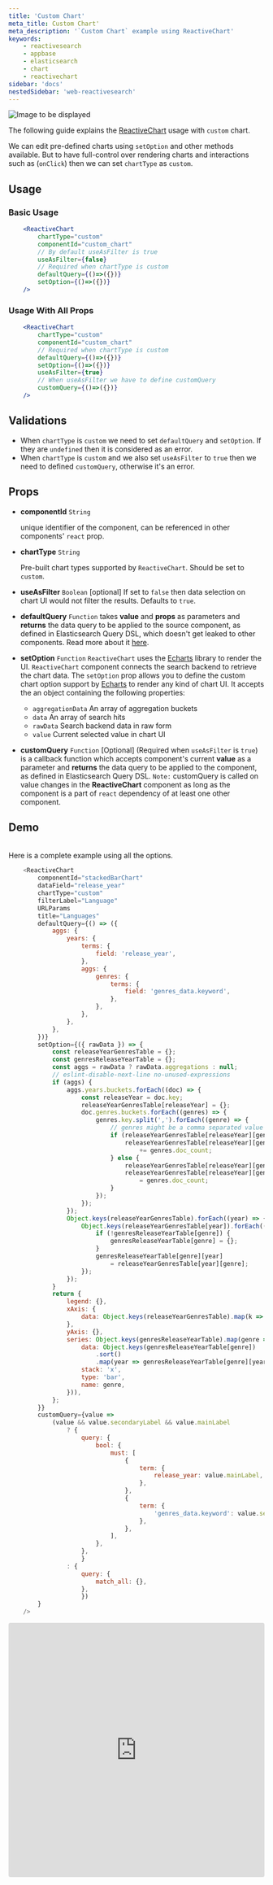 ```yaml
---
title: 'Custom Chart'
meta_title: Custom Chart'
meta_description: '`Custom Chart` example using ReactiveChart'
keywords:
    - reactivesearch
    - appbase
    - elasticsearch
    - chart
    - reactivechart
sidebar: 'docs'
nestedSidebar: 'web-reactivesearch'
---
```


![Image to be displayed](https://imgur.com/4TxrKmi)

The following guide explains the [ReactiveChart](docs/reactivesearch/v3/chart/reactivechart) usage with `custom` chart.

We can edit pre-defined charts using `setOption` and other methods available. But to have full-control over rendering charts and interactions such as (`onClick`) then we can set `chartType` as `custom`.

## Usage

### Basic Usage

```jsx
    <ReactiveChart
        chartType="custom"
        componentId="custom_chart"
        // By default useAsFilter is true
        useAsFilter={false}
        // Required when chartType is custom
        defaultQuery={()=>({})}
        setOption={()=>({})}
    />
```

### Usage With All Props

```jsx
    <ReactiveChart
        chartType="custom"
        componentId="custom_chart"
        // Required when chartType is custom
        defaultQuery={()=>({})}
        setOption={()=>({})}
        useAsFilter={true}
        // When useAsFilter we have to define customQuery
        customQuery={()=>({})}
    />
```

## Validations

- When `chartType` is `custom` we need to set `defaultQuery` and `setOption`. If they are `undefined` then it is considered as an error.
- When `chartType` is `custom` and we also set `useAsFilter` to `true` then we need to defined `customQuery`, otherwise it's an error.

## Props

-   **componentId** `String`

    unique identifier of the component, can be referenced in other components' `react` prop.
    <br />

-   **chartType** `String`

    Pre-built chart types supported by `ReactiveChart`. Should be set to `custom`.

-   **useAsFilter** `Boolean` [optional]
    If set to `false` then data selection on chart UI would not filter the results. Defaults to `true`.

-   **defaultQuery** `Function`
    takes **value** and **props** as parameters and **returns** the data query to be applied to the source component, as defined in Elasticsearch Query DSL, which doesn't get leaked to other components.
    Read more about it [here](/docs/reactivesearch/v3/advanced/customqueries/#when-to-use-default-query).

-   **setOption** `Function`
    `ReactiveChart` uses the [Echarts](https://echarts.apache.org/) library to render the UI. `ReactiveChart` component connects the search backend to retrieve the chart data. The `setOption` prop allows you to define the custom chart option support by [Echarts](https://echarts.apache.org/) to render any kind of chart UI. It accepts the an object containing the following properties:
    - `aggregationData` An array of aggregation buckets
    - `data` An array of search hits
    - `rawData` Search backend data in raw form
    - `value` Current selected value in chart UI

-   **customQuery** `Function` [Optional] (Required when `useAsFilter` is `true`)
    is a callback function which accepts component's current **value** as a parameter and **returns** the data query to be applied to the component, as defined in Elasticsearch Query DSL.
    `Note:` customQuery is called on value changes in the **ReactiveChart** component as long as the component is a part of `react` dependency of at least one other component.


## Demo

<br />
Here is a complete example using all the options.

```js
    <ReactiveChart
        componentId="stackedBarChart"
        dataField="release_year"
        chartType="custom"
        filterLabel="Language"
        URLParams
        title="Languages"
        defaultQuery={() => ({
            aggs: {
                years: {
                    terms: {
                        field: 'release_year',
                    },
                    aggs: {
                        genres: {
                            terms: {
                                field: 'genres_data.keyword',
                            },
                        },
                    },
                },
            },
        })}
        setOption={({ rawData }) => {
            const releaseYearGenresTable = {};
            const genresReleaseYearTable = {};
            const aggs = rawData ? rawData.aggregations : null;
            // eslint-disable-next-line no-unused-expressions
            if (aggs) {
                aggs.years.buckets.forEach((doc) => {
                    const releaseYear = doc.key;
                    releaseYearGenresTable[releaseYear] = {};
                    doc.genres.buckets.forEach((genres) => {
                        genres.key.split(',').forEach((genre) => {
                            // genres might be a comma separated value
                            if (releaseYearGenresTable[releaseYear][genre]) {
                                releaseYearGenresTable[releaseYear][genre]
                                    += genres.doc_count;
                            } else {
                                releaseYearGenresTable[releaseYear][genre] = 0;
                                releaseYearGenresTable[releaseYear][genre]
                                    = genres.doc_count;
                            }
                        });
                    });
                });
                Object.keys(releaseYearGenresTable).forEach((year) => {
                    Object.keys(releaseYearGenresTable[year]).forEach((genre) => {
                        if (!genresReleaseYearTable[genre]) {
                            genresReleaseYearTable[genre] = {};
                        }
                        genresReleaseYearTable[genre][year]
                            = releaseYearGenresTable[year][genre];
                    });
                });
            }
            return {
                legend: {},
                xAxis: {
                    data: Object.keys(releaseYearGenresTable).map(k => k),
                },
                yAxis: {},
                series: Object.keys(genresReleaseYearTable).map(genre => ({
                    data: Object.keys(genresReleaseYearTable[genre])
                        .sort()
                        .map(year => genresReleaseYearTable[genre][year]),
                    stack: 'x',
                    type: 'bar',
                    name: genre,
                })),
            };
        }}
        customQuery={value =>
            (value && value.secondaryLabel && value.mainLabel
                ? {
                    query: {
                        bool: {
                            must: [
                                {
                                    term: {
                                        release_year: value.mainLabel,
                                    },
                                },
                                {
                                    term: {
                                        'genres_data.keyword': value.secondaryLabel,
                                    },
                                },
                            ],
                        },
                    },
                    }
                : {
                    query: {
                        match_all: {},
                    },
                    })
        }
    />
```

<iframe src="https://codesandbox.io/embed/github/appbaseio/reactivesearch/tree/next/packages/web/examples/ReactiveChart/" style="width:100%; height:500px; border:0; border-radius: 4px; overflow:hidden;" sandbox="allow-modals allow-forms allow-popups allow-scripts allow-same-origin"></iframe>
